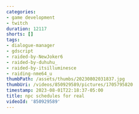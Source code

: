 ```yaml
---
categories:
- game development
- twitch
duration: 12117
shorts: []
tags:
- dialogue-manager
- gdscript
- raided-by-NewJoker6
- raided-by-duhuhu_
- raided-by-itsilluminesce
- raiding-nme64_u
thumbPath: /assets/thumbs/20230802031837.jpg
thumbUri: /videos/850929589/pictures/1705795820
timestamp: 2023-08-01T22:18:37-05:00
title: npc schedules for real
videoId: '850929589'
---
```


